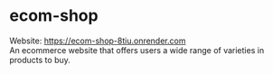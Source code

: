 # ecom-shop

Website: https://ecom-shop-8tiu.onrender.com \
An ecommerce website that offers users a wide range of varieties in products to buy.
